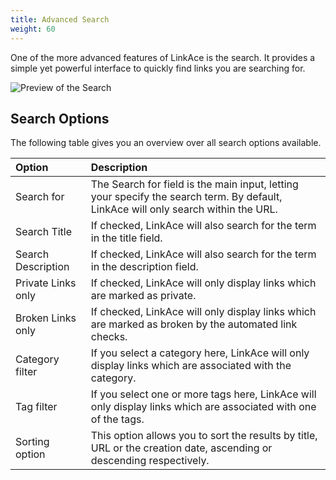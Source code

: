 ```yaml
---
title: Advanced Search
weight: 60
---
```


One of the more advanced features of LinkAce is the search. It provides a simple yet powerful interface to quickly
find links you are searching for.

![Preview of the Search](/images/screens/v1/linkace_search.png)

## Search Options

The following table gives you an overview over all search options available.

<div class="table-responsive">
<div class="table" markdown="block">

| Option | Description |
|:------|:------------|
| Search for | The Search for field is the main input, letting your specify the search term. By default, LinkAce will only search within the URL. |
| Search Title | If checked, LinkAce will also search for the term in the title field. |
| Search Description | If checked, LinkAce will also search for the term in the description field. |
| Private Links only | If checked, LinkAce will only display links which are marked as private. |
| Broken Links only | If checked, LinkAce will only display links which are marked as broken by the automated link checks. |
| Category filter | If you select a category here, LinkAce will only display links which are associated with the category. |
| Tag filter | If you select one or more tags here, LinkAce will only display links which are associated with one of the tags. |
| Sorting option | This option allows you to sort the results by title, URL or the creation date, ascending or descending respectively. |

</div>
</div>
